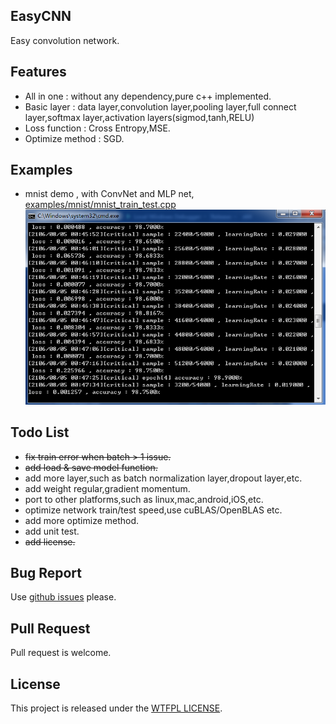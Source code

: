## EasyCNN
Easy convolution network.

## Features
* All in one : without any dependency,pure c++ implemented.
* Basic layer : data layer,convolution layer,pooling layer,full connect layer,softmax layer,activation layers(sigmod,tanh,RELU)
* Loss function : Cross Entropy,MSE.
* Optimize method : SGD.

## Examples
* mnist demo , with ConvNet and MLP net,  [examples/mnist/mnist_train_test.cpp](./examples/mnist/mnist_train_test.cpp "mnist_train_test.cpp")  
![](./res/images/mnist_accuracy.png "mnist accuracy")

## Todo List
* ~~fix train error when batch > 1 issue.~~
* ~~add load & save model function.~~
* add more layer,such as batch normalization layer,dropout layer,etc.
* add weight regular,gradient momentum.
* port to other platforms,such as linux,mac,android,iOS,etc.
* optimize network train/test speed,use cuBLAS/OpenBLAS etc.
* add more optimize method.
* add unit test.
* ~~add license.~~

## Bug Report
Use [github issues](https://github.com/xylcbd/EasyCNN/issues "issues") please.

## Pull Request
Pull request is welcome.

## License
This project is released under the [WTFPL LICENSE](http://www.wtfpl.net/ "WTFPL LICENSE").
